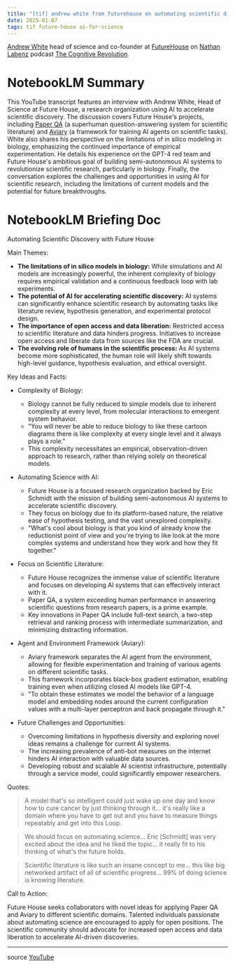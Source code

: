 ```yaml
---
title: "[tif] andrew white from futurehouse on automating scientific discovery"
date: 2025-01-07
tags: tif future-house ai-for-science
---
```


[Andrew White](https://x.com/andrewwhite01)
head of science and co-founder at [FutureHouse](https://www.futurehouse.org/)
on [Nathan Labenz](https://x.com/labenz) podcast
[The Cognitive Revolution](https://x.com/cogrev_podcast).

# NotebookLM Summary

This YouTube transcript features an interview with Andrew White, Head of Science at Future House, a research organization using AI to accelerate scientific discovery. The discussion covers Future House's projects, including [Paper QA]((https://github.com/Future-House/paper-qa)) (a superhuman question-answering system for scientific literature) and [Aviary](https://github.com/Future-House/aviary) (a framework for training AI agents on scientific tasks). White also shares his perspective on the limitations of in silico modeling in biology, emphasizing the continued importance of empirical experimentation. He details his experience on the GPT-4 red team and Future House's ambitious goal of building semi-autonomous AI systems to revolutionize scientific research, particularly in biology. Finally, the conversation explores the challenges and opportunities in using AI for scientific research, including the limitations of current models and the potential for future breakthroughs.


# NotebookLM Briefing Doc

Automating Scientific Discovery with Future House

Main Themes:

* **The limitations of in silico models in biology:** While simulations and AI models are increasingly powerful, the inherent complexity of biology requires empirical validation and a continuous feedback loop with lab experiments.
* **The potential of AI for accelerating scientific discovery:** AI systems can significantly enhance scientific research by automating tasks like literature review, hypothesis generation, and experimental protocol design.
* **The importance of open access and data liberation:** Restricted access to scientific literature and data hinders progress. Initiatives to increase open access and liberate data from sources like the FDA are crucial.
* **The evolving role of humans in the scientific process:** As AI systems become more sophisticated, the human role will likely shift towards high-level guidance, hypothesis evaluation, and ethical oversight.

Key Ideas and Facts:

* Complexity of Biology:

  * Biology cannot be fully reduced to simple models due to inherent complexity at every level, from molecular interactions to emergent system behavior.
  * "You will never be able to reduce biology to like these cartoon diagrams there is like complexity at every single level and it always plays a role."
  * This complexity necessitates an empirical, observation-driven approach to research, rather than relying solely on theoretical models.

* Automating Science with AI:

  * Future House is a focused research organization backed by Eric Schmidt with the mission of building semi-autonomous AI systems to accelerate scientific discovery.
  * They focus on biology due to its platform-based nature, the relative ease of hypothesis testing, and the vast unexplored complexity.
  * "What's cool about biology is that you kind of already know the reductionist point of view and you're trying to like look at the more complex systems and understand how they work and how they fit together."

* Focus on Scientific Literature:

  * Future House recognizes the immense value of scientific literature and focuses on developing AI systems that can effectively interact with it.
  * Paper QA, a system exceeding human performance in answering scientific questions from research papers, is a prime example.
  * Key innovations in Paper QA include full-text search, a two-step retrieval and ranking process with intermediate summarization, and minimizing distracting information.

* Agent and Environment Framework (Aviary):

  * Aviary framework separates the AI agent from the environment, allowing for flexible experimentation and training of various agents on different scientific tasks.
  * This framework incorporates black-box gradient estimation, enabling training even when utilizing closed AI models like GPT-4.
  * "To obtain these estimates we model the behavior of a language model and embedding nodes around the current configuration values with a multi-layer perceptron and back propagate through it."

* Future Challenges and Opportunities:

  * Overcoming limitations in hypothesis diversity and exploring novel ideas remains a challenge for current AI systems.
  * The increasing prevalence of anti-bot measures on the internet hinders AI interaction with valuable data sources.
  * Developing robust and scalable AI scientist infrastructure, potentially through a service model, could significantly empower researchers.

Quotes:

> A model that's so intelligent could just wake up one day and know how to cure cancer by just thinking through it… it's really like a domain where you have to get out and you have to measure things repeatably and get into this Loop.

> We should focus on automating science... Eric [Schmidt] was very excited about the idea and he liked the topic... it really fit to his thinking of what's the future holds.

> Scientific literature is like such an insane concept to me… this like big networked artifact of all of scientific progress… 99% of doing science is knowing literature.

Call to Action:

Future House seeks collaborators with novel ideas for applying Paper QA and Aviary to different scientific domains.
Talented individuals passionate about automating science are encouraged to apply for open positions.
The scientific community should advocate for increased open access and data liberation to accelerate AI-driven discoveries.

---

source [YouTube](https://www.youtube.com/watch?v=umFbsCqG734)